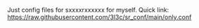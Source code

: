Just config files for sxxxxrxxxxxx for myself.
Quick link: https://raw.githubusercontent.com/3l3c/sr_conf/main/only.conf
